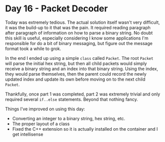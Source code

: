 # Day 16 - Packet Decoder

Today was extremely tedious. The actual solution itself wasn't very difficult, it was the build-up to it that was the pain. It required reading paragraph after paragraph of information on how to parse a binary string. No doubt this skill is useful, especially considering I know some applications I'm responsible for do a bit of binary messaging, but figure out the message format took a while to grok.

In the end I ended up using a simple `class` called `Packet`. The root `Packet` will parse the initial hex string, but then all child packets would simply receive a binary string and an index into that binary string. Using the index, they would parse themselves, then the parent could record the newly updated index and update its own before moving on to the next child `Packet`.

Thankfully, once part 1 was completed, part 2 was extremely trivial and only required several `if..else` statements. Beyond that nothing fancy.

Things I've improved on using this day:

- Converting an integer to a binary string, hex string, etc.
- The proper layout of a class
- Fixed the C++ extension so it is actually installed on the container and I get intellisense
